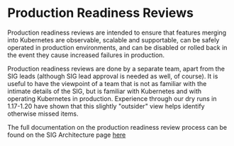 # Production Readiness Reviews

Production readiness reviews are intended to ensure that features merging into Kubernetes are observable, scalable and supportable, can be safely operated in production environments, and can be disabled or rolled back in the event they cause increased failures in production.

Production readiness reviews are done by a separate team, apart from the SIG leads (although SIG lead approval is needed as well, of course). It is useful to have the viewpoint of a team that is not as familiar with the intimate details of the SIG, but is familiar with Kubernetes and with operating Kubernetes in production. Experience through our dry runs in 1.17-1.20 have shown that this slightly "outsider" view helps identify otherwise missed items.

The full documentation on the production readiness review process can be found on the SIG Architecture page [here](https://github.com/kubernetes/community/blob/master/sig-architecture/production-readiness.md)